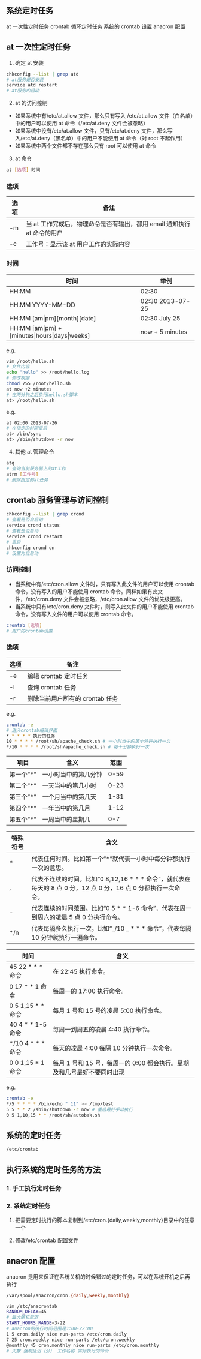 ## 系统定时任务

at 一次性定时任务
crontab 循环定时任务
系统的 crontab 设置
anacron 配置

## at 一次性定时任务

1.  确定 at 安装

```bash
chkconfig --list | grep atd
# at服务是否安装
service atd restart
# at服务的启动
```

2.  at 的访问控制

- 如果系统中有/etc/at.allow 文件，那么只有写入 /etc/at.allow 文件（白名单）中的用户可以使用 at 命令（/etc/at.deny 文件会被忽略）
- 如果系统中没有/etc/at.allow 文件，只有/etc/at.deny 文件，那么写入/etc/at.deny（黑名单）中的用户不能使用 at 命令（对 root 不起作用）
- 如果系统中两个文件都不存在那么只有 root 可以使用 at 命令

3.  at 命令

```bash
at [选项] 时间
```

### 选项

| 选项 | 备注                                                                    |
| ---- | ----------------------------------------------------------------------- |
| -m   | 当 at 工作完成后，物理命令是否有输出，都用 email 通知执行 at 命令的用户 |
| -c   | 工作号：显示该 at 用户工作的实际内容                                    |

### 时间

| 时间                                           | 举例             |
| ---------------------------------------------- | ---------------- |
| HH:MM                                          | 02:30            |
| HH:MM YYYY-MM-DD                               | 02:30 2013-07-25 |
| HH:MM [am\|pm][month][date]                    | 02:30 July 25    |
| HH:MM [am\|pm] + [minutes\|hours\|days\|weeks] | now + 5 minutes  |

e.g.

```bash
vim /root/hello.sh
# 文件内容
echo "hello" >> /root/hello.log
# 修改权限
chmod 755 /root/hello.sh
at now +2 minutes
# 在两分钟之后执行hello.sh脚本
at> /root/hello.sh
```

e.g.

```bash
at 02:00 2013-07-26
# 在指定的时间重启
at> /bin/sync
at> /sbin/shutdown -r now
```

4.  其他 at 管理命令

```bash
atq
# 查询当前服务器上的at工作
atrm [工作号]
# 删除指定的at任务
```

## crontab 服务管理与访问控制

```bash
chkconfig --list | grep crond
# 查看是否自启动
service crond status
# 查看是否启动
service crond restart
# 重启
chkconfig crond on
# 设置为自启动
```

### 访问控制

- 当系统中有/etc/cron.allow 文件时，只有写入此文件的用户可以使用 crontab 命令，没有写入的用户不能使用 crontab 命令。同样如果有此文件，/etc/cron.deny 文件会被忽略，/etc/cron.allow 文件的优先级更高。
- 当系统中只有/etc/cron.deny 文件时，则写入此文件的用户不能使用 crontab 命令，没有写入文件的用户可以使用 crontab 命令。

```bash
crontab [选项]
# 用户的crontab设置
```

### 选项

| 选项 | 备注                            |
| ---- | ------------------------------- |
| -e   | 编辑 crontab 定时任务           |
| -l   | 查询 crontab 任务               |
| -r   | 删除当前用户所有的 crontab 任务 |

e.g.

```bash
crontab -e
# 进入crontab编辑界面
* * * * * 执行的任务
10 * * * * /root/sh/apache_check.sh # 一小时当中的第十分钟执行一次  
*/10 * * * * /root/sh/apache_check.sh # 每十分钟执行一次
```

| 项目       | 含义                 | 范围 |
| ---------- | -------------------- | ---- |
| 第一个“\*” | 一小时当中的第几分钟 | 0-59 |
| 第二个“\*” | 一天当中的第几小时   | 0-23 |
| 第三个“\*” | 一个月当中的第几天   | 1-31 |
| 第四个“\*” | 一年当中的第几月     | 1-12 |
| 第五个“\*” | 一周当中的星期几     | 0-7  |

| 特殊符号 | 含义                                                                                                              |
| -------- | ----------------------------------------------------------------------------------------------------------------- |
| \*       | 代表任何时间。比如第一个“\*”就代表一小时中每分钟都执行一次的意思。                                                |
| ,        | 代表不连续的时间。比如“0 8,12,16 \* \* \* 命令”，就代表在每天的 8 点 0 分，12 点 0 分，16 点 0 分都执行一次命令。 |
| -        | 代表连续的时间范围。比如“0 5 \* \* 1-6 命令”，代表在周一到周六的凌晨 5 点 0 分执行命令。                          |
| \*/n     | 代表每隔多久执行一次。比如“_/10 _ \* \* \* 命令”，代表每隔 10 分钟就执行一遍命令。                                |

| 时间                  | 含义                                                                    |
| --------------------- | ----------------------------------------------------------------------- |
| 45 22 \* \* \* 命令   | 在 22:45 执行命令。                                                     |
| 0 17 \* \* 1 命令     | 每周一的 17:00 执行命令。                                               |
| 0 5 1,15 \* \* 命令   | 每月 1 号和 15 号的凌晨 5:00 执行命令。                                 |
| 40 4 \* \* 1-5 命令   | 每周一到周五的凌晨 4:40 执行命令。                                      |
| \*/10 4 \* \* \* 命令 | 每天的凌晨 4:00 每隔 10 分钟执行一次命令。                              |
| 0 0 1,15 \* 1 命令    | 每月 1 号和 15 号，每周一的 0:00 都会执行。星期及和几号最好不要同时出现 |

e.g.

```bash
crontab -e
*/5 * * * * /bin/echo " 11" >> /tmp/test
5 5 * * 2 /sbin/shutdown -r now # 重启最好手动执行
0 5 1,10,15 * * /root/sh/autobak.sh
```

## 系统的定时任务

```bash
/etc/crontab
```

## 执行系统的定时任务的方法

### 1. 手工执行定时任务

### 2. 系统定时任务

1.  把需要定时执行的脚本复制到/etc/cron.{daily,weekly,monthly}目录中的任意一个

2.  修改/etc/crontab 配置文件

## anacron 配置

anacron 是用来保证在系统关机的时候错过的定时任务，可以在系统开机之后再执行

```bash
/var/spool/anacron/cron.{daily,weekly,monthly}
```

```bash
vim /etc/anacrontab
RANDOM_DELAY=45
# 最大随机延迟
START_HOURS_RANGE=3-22
# anacron的执行时间范围是3:00-22:00
1 5 cron.daily nice run-parts /etc/cron.daily
7 25 cron.weekly nice run-parts /etc/cron.weekly
@monthly 45 cron.monthly nice run-parts /etc/cron.monthly
# 天数 强制延迟（分） 工作名称 实际执行的命令
```
